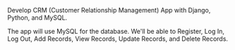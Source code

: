 Develop CRM (Customer Relationship Management) App with Django, Python, and MySQL.

The app will use MySQL for the database. We'll be able to Register, Log In, Log Out, Add Records, View Records, Update Records, and Delete Records.
